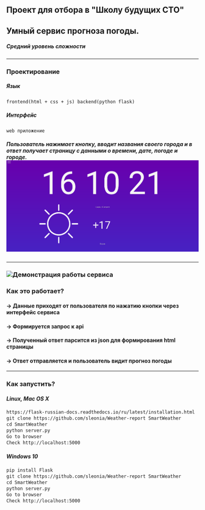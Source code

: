 ## Проект для отбора в "Школу будущих СТО"


## Умный сервис прогноза погоды.  
##### Средний уровень сложности

---
### Проектирование

##### Язык
    frontend(html + css + js) backend(python flask)

##### Интерфейс
    web приложение

##### Пользователь нажимает кнопку, вводит названия своего города и в ответ получает страницу с данными о времени, дате, погоде и городе. ![Output_for_user](https://github.com/sleonia/Weather-report/blob/master/assets/Output_for_user.png)

---

### ![Демонстрация работы сервиса](https://youtu.be/jUbPSnzL6T4)
### Как это работает?
####  -> Данные приходят от пользователя по нажатию кнопки через интерфейс сервиса
####  -> Формируется запрос к api
####  -> Полученный ответ парсится из json для формирования html страницы
####  -> Ответ отправляется и пользователь видит прогноз погоды
---
### Как запустить?
#### *Linux, Mac OS X*
```
https://flask-russian-docs.readthedocs.io/ru/latest/installation.html
git clone https://github.com/sleonia/Weather-report SmartWeather
cd SmartWeather
python server.py
Go to browser
Check http://localhost:5000
```
#### *Windows 10*
```
pip install Flask
git clone https://github.com/sleonia/Weather-report SmartWeather
cd SmartWeather
python server.py
Go to browser
Check http://localhost:5000
```
